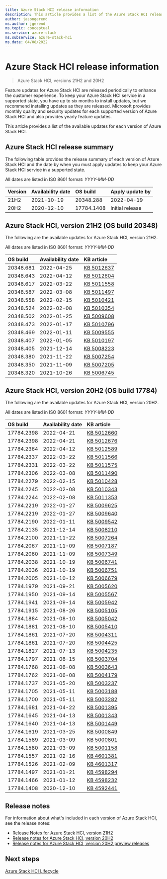 ```yaml
---
title: Azure Stack HCI release information
description: This article provides a list of the Azure Stack HCI releases, including monthly updates, and corresponding OS builds.
author: jasongerend
ms.author: jgerend
ms.topic: conceptual
ms.service: azure-stack
ms.subservice: azure-stack-hci
ms.date: 04/08/2022
---
```


# Azure Stack HCI release information

> Azure Stack HCI, versions 21H2 and 20H2

Feature updates for Azure Stack HCI are released periodically to enhance the customer experience. To keep your Azure Stack HCI service in a supported state, you have up to six months to install updates, but we recommend installing updates as they are released. Microsoft provides monthly quality and security updates for each supported version of Azure Stack HCI and also provides yearly feature updates.

This article provides a list of the available updates for each version of Azure Stack HCI.  

## Azure Stack HCI release summary

The following table provides the release summary of each version of Azure Stack HCI and the date by when you must apply updates to keep your Azure Stack HCI service in a supported state.

All dates are listed in ISO 8601 format: *YYYY-MM-DD*

| **Version** | **Availability date** | **OS build**      | **Apply update by** |
|:------------|:----------------------|:------------------|:-------------------------|
| 21H2        | 2021-10-19            | 20348.288         | 2022-04-19               |
| 20H2        | 2020-12-10            | 17784.1408        | Initial release          |

## Azure Stack HCI, version 21H2 (OS build 20348)

The following are the available updates for Azure Stack HCI, version 21H2.

All dates are listed in ISO 8601 format: *YYYY-MM-DD*

| **OS build** | **Availability date** | **KB article**                                           |
|:------------ |:----------------------|:---------------------------------------------------------|
| 20348.681    | 2022-04-25            | [KB 5012637](https://support.microsoft.com/topic/5bd3942b-6e47-42b2-a4bd-f442c2f3a01b)  |
| 20348.643    | 2022-04-12            | [KB 5012604](https://support.microsoft.com/topic/090da9ce-1c1d-452b-a410-2b02e583a287)  |
| 20348.617    | 2022-03-22            | [KB 5011558](https://support.microsoft.com/topic/4142756d-672b-4aac-b696-1b4e44d55c7c)  |
| 20348.587    | 2022-03-08            | [KB 5011497](https://support.microsoft.com/topic/7d03d4b7-992d-4044-acf0-1ee1a86fc5f5)  |
| 20348.558    | 2022-02-15            | [KB 5010421](https://support.microsoft.com/topic/d2772c05-e070-46fd-bd4a-b203b14fee78)  |
| 20348.524    | 2022-02-08            | [KB 5010354](https://support.microsoft.com/topic/bc5de80a-8b86-4828-b10f-a4e81dbae329)  |
| 20348.502    | 2022-01-25            | [KB 5009608](https://support.microsoft.com/topic/0cc9713f-4fd6-4e2b-a39e-852db67c1958)  |
| 20348.473    | 2022-01-17            | [KB 5010796](https://support.microsoft.com/topic/e79a633f-e876-4268-a21e-de6a9ca52da7)  |
| 20348.469    | 2022-01-11            | [KB 5009555](https://support.microsoft.com/topic/6064a83d-dc47-48a3-af78-d83f6d54f21a)  |
| 20348.407    | 2022-01-05            | [KB 5010197](https://support.microsoft.com/topic/1ecad3b4-fc07-4b0b-a13f-f3d6a9a610ca)  |
| 20348.405    | 2021-12-14            | [KB 5008223](https://support.microsoft.com/topic/9bfc69ea-cd28-4e5d-95c5-934d67d48ee1)  |
| 20348.380    | 2021-11-22            | [KB 5007254](https://support.microsoft.com/topic/98eb640f-81f6-4317-b965-100428db037f)  |
| 20348.350    | 2021-11-09            | [KB 5007205](https://support.microsoft.com/topic/a54d80e0-b1af-493e-9981-d4597a166119)  |
| 20348.320    | 2021-10-26            | [KB 5006745](https://support.microsoft.com/topic/572c595a-aff6-4976-a961-07aafb257973)  |

## Azure Stack HCI, version 20H2 (OS build 17784)

The following are the available updates for Azure Stack HCI, version 20H2.

All dates are listed in ISO 8601 format: *YYYY-MM-DD*

| **OS build** | **Availability date** | **KB article**                                           |
|:------------ |:----------------------|:---------------------------------------------------------|
| 17784.2398  | 2022-04-21           | [KB 5012660](https://support.microsoft.com/topic/b1c9150d-1bf1-4b74-aaf4-b516443c9ee6) |
| 17784.2398   | 2022-04-21           | [KB 5012676](https://support.microsoft.com/topic/7012b919-15e8-4163-b83e-ab421f6ed200) |
| 17784.2364   | 2022-04-12           | [KB 5012589](https://support.microsoft.com/topic/692f319e-b971-4aed-a31c-2fffb1a86c27) |
| 17784.2337   | 2022-03-22           | [KB 5011566](https://support.microsoft.com/topic/e57ee571-744f-4f2f-9b3c-6c1e9c8f730e) |
| 17784.2331   | 2022-03-22           | [KB 5011575](https://support.microsoft.com/topic/37a2843a-37c3-4d13-b7b3-8ebbc276e2fd) |
| 17784.2306   | 2022-03-08           | [KB 5011490](https://support.microsoft.com/topic/a890805b-8bbe-448e-9a48-9f52fc11c558) |
| 17784.2279   | 2022-02-15           | [KB 5010428](https://support.microsoft.com/topic/1a4089f7-8451-4ac1-9401-daf4c7221f8d) |
| 17784.2245   | 2022-02-08           | [KB 5010343](https://support.microsoft.com/topic/d5e2eba2-3d87-438b-8727-5616d5624da9) |
| 17784.2244   | 2022-02-08           | [KB 5011353](https://support.microsoft.com/topic/c6f01bdb-8ea3-492d-af3b-7cc81d42fd6c) |
| 17784.2219   | 2022-01-27           | [KB 5009625](https://support.microsoft.com/topic/2fb9b68d-a9d7-4dbf-8ccc-c06ccbf205a1) |
| 17784.2219   | 2022-01-27           | [KB 5009640](https://support.microsoft.com/topic/fb88c925-f200-4788-9c10-03086657add4) |
| 17784.2190   | 2022-01-11           | [KB 5009542](https://support.microsoft.com/topic/03d9e2b0-a079-4c23-b780-58c608430682) |
| 17784.2135   | 2021-12-14           | [KB 5008210](https://support.microsoft.com/topic/95627012-444e-48b2-976e-75e0cd9f45d9) |
| 17784.2100   | 2021-11-22           | [KB 5007264](https://support.microsoft.com/topic/4b09984a-e87b-4dea-91a0-7137f1d1e952) |
| 17784.2067   | 2021-11-09           | [KB 5007187](https://support.microsoft.com/topic/november-09-2021-security-update-kb5007187-94e2ce51-339e-4802-8a35-561c9a384e99) |
| 17784.2060   | 2021-11-09           | [KB 5007349](https://support.microsoft.com/topic/november-09-2021-servicing-stack-update-kb5007349-c080ffd6-7f9f-4e44-abce-da0e58927ee2) |
| 17784.2038   | 2021-10-19           | [KB 5006741](https://support.microsoft.com/topic/october-19-2021-preview-update-kb5006741-cb2e6fc3-e92d-4168-b1ce-186443c2510a) |
| 17784.2036   | 2021-10-19           | [KB 5006751](https://support.microsoft.com/topic/october-19-2021-servicing-stack-update-kb5006751-349c013e-959d-42bc-90c5-cac95ebfbec5) |
| 17784.2005   | 2021-10-12           | [KB 5006679](https://support.microsoft.com/topic/october-12-2021-security-update-kb5006679-4d659940-f2f6-4737-b6ee-066f30ec3158) |
| 17784.1979   | 2021-09-21           | [KB 5005620](https://support.microsoft.com/topic/september-21-2021-preview-update-kb5005620-142e239e-4f10-43f1-a37c-dab3cfec02ca) |
| 17784.1950   | 2021-09-14           | [KB 5005567](https://support.microsoft.com/topic/september-14-2021-security-update-kb5005567-a7292cdd-28ee-444c-8f97-a6111e141c23) |
| 17784.1941   | 2021-09-14           | [KB 5005942](https://support.microsoft.com/topic/september-14-2021-servicing-stack-update-kb5005942-b72ef59e-c408-40d5-a218-1d87a72704a9) |
| 17784.1915   | 2021-08-26           | [KB 5005105](https://support.microsoft.com/topic/august-26-2021-preview-update-kb5005105-e3dd4e23-36d9-4955-beb8-2ce514f1af93) |
| 17784.1884   | 2021-08-10           | [KB 5005042](https://support.microsoft.com/topic/august-10-2021-security-update-kb5005042-daf295df-5e7a-4ce8-b595-602a180e6f26) |
| 17784.1881   | 2021-08-10           | [KB 5005410](https://support.microsoft.com/topic/august-10-2021-servicing-stack-update-kb5005410-44eefac5-b8d3-41ec-b2dc-e80fb237edd9) |
| 17784.1861   | 2021-07-20           | [KB 5004311](https://support.microsoft.com/topic/july-20-2021-preview-update-kb5004311-ec39e0d2-8bcb-4130-81d6-db90725a4fa5) |
| 17784.1861   | 2021-07-20           | [KB 5004425](https://support.microsoft.com/topic/july-20-2021-servicing-stack-update-kb5004425-d6e2e991-eaf0-48d1-a564-1c9324a20b3d) |
| 17784.1827   | 2021-07-13           | [KB 5004235](https://support.microsoft.com/topic/july-13-2021-security-update-kb5004235-91921472-fda2-4608-9211-5d22d04b4b1f) |
| 17784.1797   | 2021-06-15           | [KB 5003704](https://support.microsoft.com/topic/june-15-2021-preview-update-kb5003704-85aa4f17-c529-435c-ac10-5cf4d43dede0) |
| 17784.1768   | 2021-06-08           | [KB 5003643](https://support.microsoft.com/topic/june-08-2021-security-update-kb5003643-5a4dcf99-a4fa-4326-b971-6817bf683959) |
| 17784.1762   | 2021-06-08           | [KB 5004179](https://support.microsoft.com/topic/june-08-2021-servicing-stack-update-kb5004179-54882195-7583-45f3-a9da-520e4f8aa1db) |
| 17784.1737   | 2021-05-20           | [KB 5003237](https://support.microsoft.com/topic/may-18-2021-preview-update-kb5003237-0c870dc9-a599-4a69-b0d2-2e635c6c219c) |
| 17784.1705   | 2021-05-11           | [KB 5003188](https://support.microsoft.com/topic/may-11-2021-security-update-kb5003188-483561eb-1787-40eb-9e30-c3840b271b27) |
| 17784.1700   | 2021-05-11           | [KB 5003282](https://support.microsoft.com/topic/may-11-2021-servicing-stack-update-kb5003282-ffff52a9-29c1-483c-b62b-7e3dd09df7b2) |
| 17784.1681   | 2021-04-22           | [KB 5001395](https://support.microsoft.com/topic/april-22-2021-preview-update-kb5001395-bbe00965-16aa-402a-93ac-41402c940dd3) |
| 17784.1645   | 2021-04-13           | [KB 5001343](https://support.microsoft.com/topic/april-13-2021-security-update-kb5001343-98522cc2-0cba-4267-a845-bda1e56ac85b) |
| 17784.1640   | 2021-04-13           | [KB 5001449](https://support.microsoft.com/topic/april-13-2021-servicing-stack-update-kb5001449-4f68e71f-8c81-4943-99ec-edac4f95884a) |
| 17784.1619   | 2021-03-25           | [KB 5000849](https://support.microsoft.com/topic/march-16-2021-preview-update-kb5000849-3a1fd173-bf57-4194-83bd-d875624b13c6) |
| 17784.1589   | 2021-03-09           | [KB 5000801](https://support.microsoft.com/topic/march-9-2021-security-update-kb5000801-4f5cda2b-f074-4fa3-b1e2-882336da9951) |
| 17784.1580   | 2021-03-09           | [KB 5001158](https://support.microsoft.com/topic/march-9-2021-servicing-stack-update-kb5001158-209a0286-f6b2-41cb-8bfb-5d85deac8993) |
| 17784.1557   | 2021-02-16           | [KB 4601381](https://support.microsoft.com/topic/february-16-2021-preview-update-kb4601381-f6fd8531-1754-d9c7-559d-0158f8cafa28) |
| 17784.1526   | 2021-02-09           | [KB 4601317](https://support.microsoft.com/topic/february-9-2021-preview-update-kb4601317-3b0853af-ff64-4f7d-0c8b-49cb226c7ac2) |
| 17784.1497   | 2021-01-21           | [KB 4598294](https://support.microsoft.com/topic/january-21-2021-preview-update-kb4598294-cc405eaa-41e5-f8fb-cf3b-dd5357135f17) |
| 17784.1466   | 2021-01-12           | [KB 4598232](https://support.microsoft.com/help/4598232/january-12-2021-security-update-kb4598232) |
| 17784.1408   | 2020-12-10           | [KB 4592441](https://support.microsoft.com/topic/december-8-2020-security-update-kb4592441-81a1f99c-717f-7cd6-b9d4-76d88206634d) |

## Release notes

For information about what's included in each version of Azure Stack HCI, see the release notes:

- [Release Notes for Azure Stack HCI, version 21H2](https://support.microsoft.com/topic/release-notes-for-azure-stack-hci-version-21h2-5c5e6adf-e006-4a29-be22-f6faeff90173)
- [Release notes for Azure Stack HCI, version 20H2](https://support.microsoft.com/help/4595086/)
- [Release notes for Azure Stack HCI, version 20H2 preview releases](preview-release-notes.md)

## Next steps

[Azure Stack HCI Lifecycle](/lifecycle/products/azure-stack-hci)
